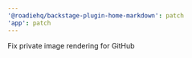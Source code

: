 ```yaml
---
'@roadiehq/backstage-plugin-home-markdown': patch
'app': patch
---
```


Fix private image rendering for GitHub
